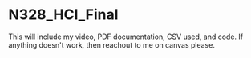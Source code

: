 # N328_HCI_Final

This will include my video, PDF documentation, CSV used, and code. If anything doesn't work, then reachout to me on canvas please.
